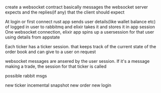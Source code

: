 create a websocket contract basically messages the websocket server expects and the replies(if any) that the client should expect

At login or first connect rust app sends user details(like wallet balance etc) of logged in user to rabbitmq and elixir takes it and stores it in app session
One websocket connection, elixir app spins up a usersession for that user using details from appstate

Each ticker has a ticker session. that keeps track of the current state of the order book and can give to a user on request

websocket messages are ansered by the user session. If it's a message making a trade, the session for that ticker is called


possible rabbit msgs

new ticker
incemental
snapshot
new order
new login


